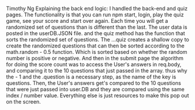 Timothy Ng
Explaining the back end logic:
I handled the back-end and quiz pages. The functionality is that you can run npm start, login, play the quiz game, see your score and start over again. Each time you will get a randomized set of questions than is different than the last.
The user data is posted in the userDB.JSON file. and the quiz method has the function that sorts the randomized set of questions. The ...quiz creates a shallow copy to create the randomized questions that can then be sorted according to the 
math.random - 0.5 function. Which is sorted based on whether the random number is positive or negative.
And then in the submit page the algorithm for doing the score count was to access the User's answers in req.body, and comparing it to the 10 questions that just passed in the array. thus why the - 1 and the .question is a necessary step, as the name of the key is questions.
Then, the User's answers get's compared to the 10 questions that were just passed into user.DB and they are compared using the same index / number value. Everything else is just resources to make this pop out on the screen.
